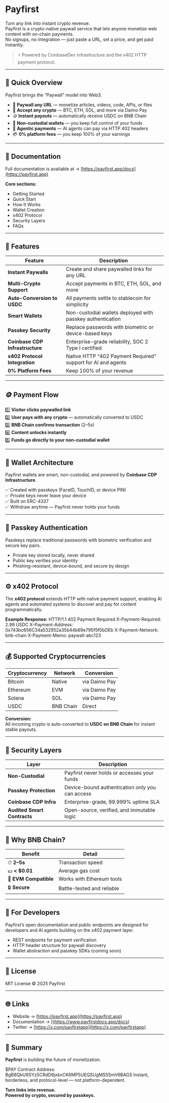 # Payfirst

Turn any link into instant crypto revenue.  
Payfirst is a crypto-native paywall service that lets anyone monetize web content with on-chain payments.  
No signups, no integration — just paste a URL, set a price, and get paid instantly.

> ⚡ Powered by CoinbaseDev infrastructure and the x402 HTTP payment protocol.

---

## 🚀 Quick Overview

Payfirst brings the “Paywall” model into Web3.

- 🧱 **Paywall any URL** — monetize articles, videos, code, APIs, or files  
- 💸 **Accept any crypto** — BTC, ETH, SOL, and more via Daimo Pay  
- 🪙 **Instant payouts** — automatically receive USDC on BNB Chain  
- 🔐 **Non-custodial wallets** — you keep full control of your funds  
- 🤖 **Agentic payments** — AI agents can pay via HTTP 402 headers  
- 💳 **0% platform fees** — you keep 100% of your earnings

---

## 🧭 Documentation

Full documentation is available at → [https://payfirst.app/docs](https://payfirst.app)

**Core sections:**
- Getting Started
- Quick Start
- How It Works
- Wallet Creation
- x402 Protocol
- Security Layers
- FAQs

---

## 🧰 Features

| Feature | Description |
|----------|--------------|
| **Instant Paywalls** | Create and share paywalled links for any URL |
| **Multi-Crypto Support** | Accept payments in BTC, ETH, SOL, and more |
| **Auto-Conversion to USDC** | All payments settle to stablecoin for simplicity |
| **Smart Wallets** | Non-custodial wallets deployed with passkey authentication |
| **Passkey Security** | Replace passwords with biometric or device-based keys |
| **Coinbase CDP Infrastructure** | Enterprise-grade reliability, SOC 2 Type I certified |
| **x402 Protocol Integration** | Native HTTP “402 Payment Required” support for AI and agents |
| **0% Platform Fees** | Keep 100% of your revenue |

---

## 🪙 Payment Flow

1️⃣ **Visitor clicks paywalled link**  
2️⃣ **User pays with any crypto** — automatically converted to USDC  
3️⃣ **BNB Chain confirms transaction** (2–5s)  
4️⃣ **Content unlocks instantly**  
5️⃣ **Funds go directly to your non-custodial wallet**

---

## 🧩 Wallet Architecture

Payfirst wallets are smart, non-custodial, and powered by **Coinbase CDP Infrastructure**.  

✅ Created with passkeys (FaceID, TouchID, or device PIN)  
✅ Private keys never leave your device  
✅ Built on ERC-4337  
✅ Withdraw anytime — Payfirst never holds your funds

---

## 🔑 Passkey Authentication

Passkeys replace traditional passwords with biometric verification and secure key pairs.

- Private key stored locally, never shared  
- Public key verifies your identity  
- Phishing-resistant, device-bound, and secure by design

---

## ⚙️ x402 Protocol

The **x402 protocol** extends HTTP with native payment support, enabling AI agents and automated systems to discover and pay for content programmatically.

**Example Response:**
HTTP/1.1 402 Payment Required
X-Payment-Required: 2.99 USDC
X-Payment-Address: 0x743bc656C34a532952a35b44b69e795f5f0bDEb
X-Payment-Network: bnb-chain
X-Payment-Memo: paywall-abc123

---

## 💰 Supported Cryptocurrencies

| Cryptocurrency | Network | Conversion |
|----------------|----------|-------------|
| Bitcoin | Native | via Daimo Pay |
| Ethereum | EVM | via Daimo Pay |
| Solana | SOL | via Daimo Pay |
| USDC | BNB Chain | Direct |

**Conversion:**  
All incoming crypto is auto-converted to **USDC on BNB Chain** for instant stable payouts.

---

## 🧠 Security Layers

| Layer | Description |
|-------|--------------|
| **Non-Custodial** | Payfirst never holds or accesses your funds |
| **Passkey Protection** | Device-bound authentication only you can access |
| **Coinbase CDP Infra** | Enterprise-grade, 99.999% uptime SLA |
| **Audited Smart Contracts** | Open-source, verified, and immutable logic |

---

## 🔗 Why BNB Chain?

| Benefit | Detail |
|----------|---------|
| ⏱ **2–5s** | Transaction speed |
| 💵 **< $0.01** | Average gas cost |
| 🧱 **EVM Compatible** | Works with Ethereum tools |
| 🔒 **Secure** | Battle-tested and reliable |

---

## 🧩 For Developers

Payfirst’s open documentation and public endpoints are designed for developers and AI agents building on the x402 payment layer.

- REST endpoints for payment verification  
- HTTP header structure for paywall discovery  
- Wallet abstraction and passkey SDKs (coming soon)

---

## 📄 License
MIT License © 2025 Payfirst

---

## 🌐 Links
- Website → [https://payfirst.app](https://payfirst.app)  
- Documentation → [(https://www.payfirstdocs.app/docs)  
- Twitter → [https://x.com/payfirstapp](https://x.com/payfirstapp)

---

## 🧠 Summary

**Payfirst** is building the future of monetization.  

$PAY Contract Address: BgB8QbU9SYz5CRdD6jxkvCK6MP5UEQSUgMS5SmV6BAGS
Instant, borderless, and protocol-level — not platform-dependent.  

**Turn links into revenue.**  
**Powered by crypto, secured by passkeys.**


